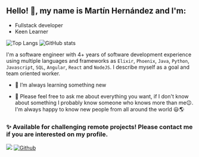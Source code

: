 ## Hello! 👋, my name is Martín Hernández and I'm:

  * Fullstack developer
  * Keen Learner

![Top Langs](https://github-readme-stats.vercel.app/api/top-langs/?username=martinjhm271&layout=compact&hide=Java,PowerShell&show_icons=true&theme=radical)
![GitHub stats](https://github-readme-stats.vercel.app/api?username=martinjhm271&show_icons=true&theme=radical)

I'm a software engineer with 4+ years of software development experience using multiple languages and frameworks as `Elixir`, `Phoenix`, `Java`, `Python`, `Javascript`, `SQL`, `Angular`, `React` and `NodeJS`. I describe myself as a goal and team oriented worker.

- 🌱 I’m always learning something new

- 💬 Please feel free to ask me about everything you want, if I don't know about something I probably know someone who knows more than me😉. I'm always happy to know new people from all around the world 😃🌎

### ✨ Available for challenging remote projects! Please contact me if you are interested on my profile.

![](https://visitor-badge.laobi.icu/badge?page_id=martinjhm271.martinjhm271) [![Github](https://img.shields.io/github/followers/martinjhm271?label=Follow&style=social)](https://github.com/martinjhm271)
